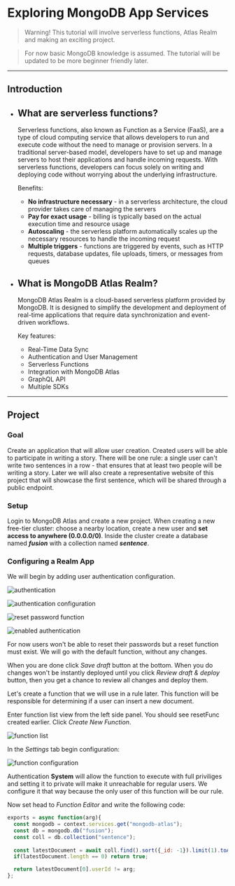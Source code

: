 # Exploring MongoDB App Services

> Warning! This tutorial will involve serverless functions, Atlas Realm and making an exciting project.

> For now basic MongoDB knowledge is assumed. The tutorial will be updated to be more beginner friendly later.

---

## Introduction

* ## What are serverless functions?

    Serverless functions, also known as Function as a Service (FaaS), are a type of cloud computing service that allows developers to run and execute code without the need to manage or provision servers. In a traditional server-based model, developers have to set up and manage servers to host their applications and handle incoming requests. With serverless functions, developers can focus solely on writing and deploying code without worrying about the underlying infrastructure.

    Benefits:

    - **No infrastructure necessary** - in a serverless architecture, the cloud provider takes care of managing the servers
    - **Pay for exact usage** - billing is typically based on the actual execution time and resource usage
    - **Autoscaling** - the serverless platform automatically scales up the necessary resources to handle the incoming request
    - **Multiple triggers** - functions are triggered by events, such as HTTP requests, database updates, file uploads, timers, or messages from queues

* ## What is MongoDB Atlas Realm?

    MongoDB Atlas Realm is a cloud-based serverless platform provided by MongoDB. It is designed to simplify the development and deployment of real-time applications that require data synchronization and event-driven workflows.

    Key features:

    - Real-Time Data Sync
    - Authentication and User Management
    - Serverless Functions
    - Integration with MongoDB Atlas
    - GraphQL API
    - Multiple SDKs

---

## Project

### Goal

Create an application that will allow user creation. Created users will be able to participate in writing a story. There will be one rule: a single user can't write two sentences in a row - that ensures that at least two people will be writing a story. Later we will also create a representative website of this project that will showcase the first sentence, which will be shared through a public endpoint.

### Setup

Login to MongoDB Atlas and create a new project. When creating a new free-tier cluster: choose a nearby location, create a new user and **set access to anywhere (0.0.0.0/0)**. Inside the cluster create a database named ***fusion*** with a collection named ***sentence***.

### Configuring a Realm App

We will begin by adding user authentication configuration. 

![authentication](./img/authentication.png)

![authentication configuration](./img/auth_conf.png)

![reset password function](./img/reset_func.png)

![enabled authentication](./img/enabled_auth.png)

For now users won't be able to reset their passwords but a reset function must exist. We will go with the default function, without any changes.

When you are done click *Save draft* button at the bottom. When you do changes won't be instantly deployed until you click *Review draft & deploy* button, then you get a chance to review all changes and deploy them.

Let's create a function that we will use in a rule later. This function will be responsible for determining if a user can insert a new document.

Enter function list view from the left side panel. You should see resetFunc created earlier. Click *Create New Function*.

![function list](./img/funcs.png)

In the *Settings* tab begin configuration:

![function configuration](./img/func_conf.png)

Authentication **System** will allow the function to execute with full priviliges and setting it to private will make it unreachable for regular users. We configure it that way because the only user of this function will be our rule.

Now set head to *Function Editor* and write the following code:

```js
exports = async function(arg){
  const mongodb = context.services.get("mongodb-atlas");
  const db = mongodb.db("fusion");
  const coll = db.collection("sentence");
  
  const latestDocument = await coll.find().sort({_id: -1}).limit(1).toArray();
  if(latestDocument.length == 0) return true;

  return latestDocument[0].userId != arg;
};
```

